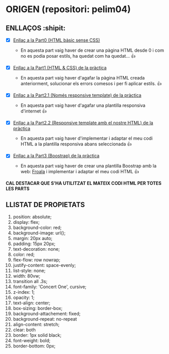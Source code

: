 # ORIGEN (repositori: pelim04)
## ENLLAÇOS :shipit:
- [x] [Enllaç a la Part0 (HTML bàsic sense CSS)](https://morelluque.github.io/pelim04/v0/)

  - En aquesta part vaig haver de crear una pàgina HTML desde 0 i com no es podia posar estils, ha quedat com ha quedat... :+1:

- [x] [Enllaç a la Part1 (HTML & CSS) de la pràctica](https://morelluque.github.io/pelim04/v1/)

  - En aquesta part vaig haver d'agafar la pàgina HTML creada anteriorment, solucionar els errors comesos i per fi aplicar estils. :+1:

- [x] [Enllaç a la Part2.1 (Només responsive template) de la pràctica](https://morelluque.github.io/pelim04/v2/v2.1/)

  - En aquesta part vaig haver d'agafar una plantilla responsiva d'internet :+1:

- [x] [Enllaç a la Part2.2 (Responsive template amb el nostre HTML) de la pràctica](https://morelluque.github.io/pelim04/v2/v2.2/)

  - En aquesta part vaig haver d'implementar i adaptar el meu codi HTML a la plantilla responsiva abans seleccionada :+1:

- [x] [Enllac a la Part3 (Boostrap) de la pràctica](https://morelluque.github.io/pelim04/v3/)

  - En aquesta part vaig haver de crear una plantilla Boostrap amb la web: [Froala](https://froala.com/pages/demo/) i implementar i adaptar el meu codi HTML :+1:
  
**CAL DESTACAR QUE S'HA UTILITZAT EL MATEIX CODI HTML PER TOTES LES PARTS**

## LLISTAT DE PROPIETATS

  1. position: absolute;
  2. display: flex;
  3. background-color: red;
  4. background-image: url();
  5. margin: 20px auto;
  6. padding: 15px 20px;
  7. text-decoration: none;
  8. color: red;
  9. flex-flow: row nowrap;
  10. justify-content: space-evenly;
  11. list-style: none;
  12. width: 80vw;
  13. transition all .3s;
  14. font-family: 'Concert One', cursive;
  15. z-index: 1;
  16. opacity: 1;
  17. text-align: center;
  18. box-sizing: border-box;
  19. background-attachement: fixed;
  20. background-repeat: no-repeat
  21. align-content: stretch;
  22. clear: both
  23. border: 1px solid black;
  24. font-weight: bold;
  25. border-bottom: 0px;
